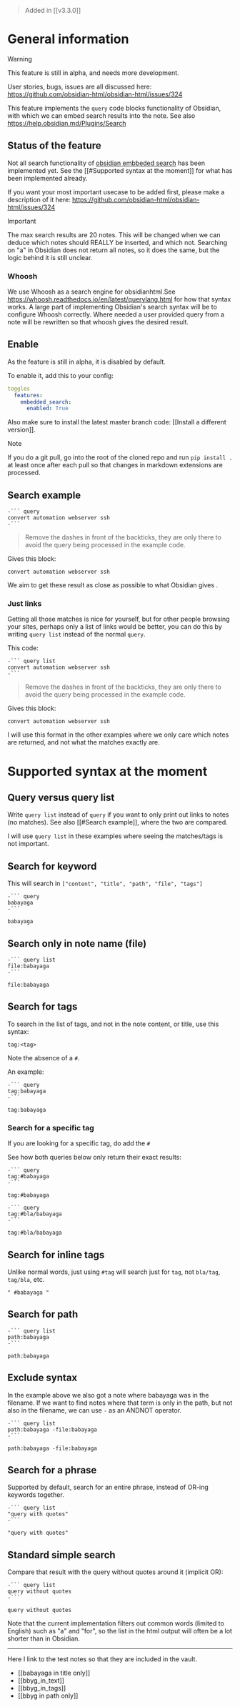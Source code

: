 > Added in [[v3.3.0]]

# General information
> [!warning]
> This feature is still in alpha, and needs more development.
>
>User stories, bugs, issues are all discussed here: https://github.com/obsidian-html/obsidian-html/issues/324

This feature implements the `query` code blocks functionality of Obsidian, with which we can embed search results into the note. See also https://help.obsidian.md/Plugins/Search

## Status of the feature
Not all search functionality of [obsidian embbeded search](https://help.obsidian.md/Plugins/Search) has been implemented yet. See the [[#Supported syntax at the moment]] for what has been implemented already.

If you want your most important usecase to be added first, please make a description of it here: https://github.com/obsidian-html/obsidian-html/issues/324

> [!important]
> The max search results are 20 notes. This will be changed when we can deduce which notes should REALLY be inserted, and which not. Searching on "a" in Obsidian does not return all notes, so it does the same, but the logic behind it is still unclear.

### Whoosh
We use Whoosh as a search engine for obsidianhtml.See https://whoosh.readthedocs.io/en/latest/querylang.html for how that syntax works. A large part of implementing Obsidian's search syntax will be to configure Whoosh correctly. Where needed a user provided query from a note will be rewritten so that whoosh gives the desired result.

## Enable
As the feature is still in alpha, it is disabled by default.

To enable it, add this to your config:

``` yaml
toggles
  features:
    embedded_search:
      enabled: True
```

Also make sure to install the latest master branch code: [[Install a different version]]. 

> [!note]
> If you do a git pull, go into the root of the cloned repo and run `pip install .`  at least once after each pull so that changes in markdown extensions are processed.

## Search example

```
-``` query
convert automation webserver ssh
-```
```

> Remove the dashes in front of the backticks, they are only there to avoid the query being processed in the example code.

Gives this block:

``` query
convert automation webserver ssh
```

We aim to get these result as close as possible to what Obsidian gives .

### Just links
Getting all those matches is nice for yourself, but for other people browsing your sites, perhaps only a list of links would be better, you can do this by writing `query list` instead of the normal `query`.

This code:

``` 
-``` query list
convert automation webserver ssh
-```
```

> Remove the dashes in front of the backticks, they are only there to avoid the query being processed in the example code.

Gives this block:

``` query list
convert automation webserver ssh
```

I will use this format in the other examples where we only care which notes are returned, and not what the matches exactly are.


# Supported syntax at the moment
## Query versus query list
Write `query list` instead of `query` if you want to only print out links to notes (no matches).
See also [[#Search example]], where the two are compared.

I will use `query list` in these examples where seeing the matches/tags is not important.

## Search for keyword
This will search in `["content", "title", "path", "file", "tags"]`

```
-``` query
babayaga
-```
```


``` query
babayaga
```

## Search only in note name (file)
```
-``` query list
file:babayaga
-```
```

``` query list
file:babayaga
```

## Search for tags
To search in the list of tags, and not in the note content, or title, use this syntax:

```
tag:<tag>
```

Note the absence of a `#`.

An example:

```
-``` query
tag:babayaga
-```
```

``` query
tag:babayaga
```

### Search for a specific tag
If you are looking for a specific tag, do add the `#`

See how both queries below only return their exact results:

```
-``` query
tag:#babayaga
-```
```

``` query
tag:#babayaga
```

```
-``` query
tag:#bla/babayaga
-```
```

``` query
tag:#bla/babayaga
```
## Search for inline tags
Unlike normal words, just using `#tag` will search just for `tag`, not `bla/tag`, `tag/bla`, etc.

``` query 
" #babayaga "
```


## Search for path

```
-``` query list
path:babayaga
-```
```

``` query list
path:babayaga
```


## Exclude syntax
In the example above we also got a note where babayaga was in the filename. If we want to find notes where that term is only in the path, but not also in the filename, we can use `-` as an ANDNOT operator.

```
-``` query list
path:babayaga -file:babayaga
-```
```

``` query list
path:babayaga -file:babayaga
```


## Search for a phrase
Supported by default, search for an entire phrase, instead of OR-ing keywords together.

```
-``` query list
"query with quotes"
-```
```

``` query list
"query with quotes"
```

## Standard simple search
Compare that result with the query without quotes around it (implicit OR):

```
-``` query list
query without quotes
-```
```

``` query list
query without quotes
```

Note that the current implementation filters out common words (limited to English) such as "a" and "for", so the list in the html output will often be a lot shorter than in Obsidian.


--------

Here I link to the test notes so that they are included in the vault.

- [[babayaga in title only]]
- [[bbyg_in_text]]
- [[bbyg_in_tags]]
- [[bbyg in path only]]